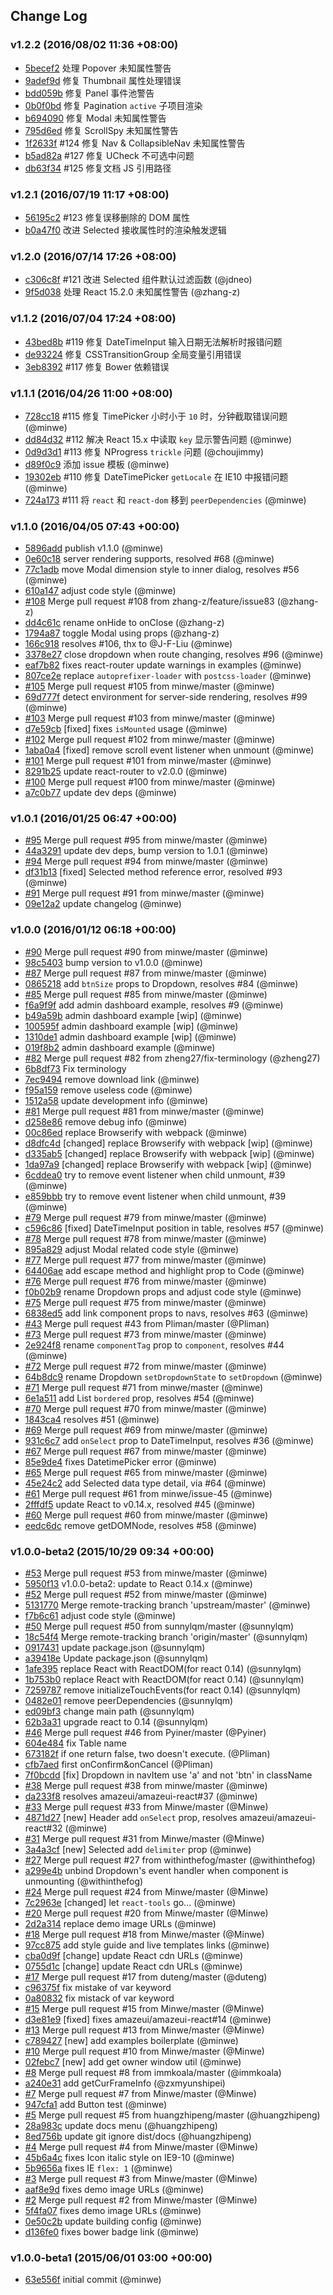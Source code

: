 ## Change Log


### v1.2.2 (2016/08/02 11:36 +08:00)

- [5becef2](https://github.com/amazeui/amazeui-react/commit/5becef2e2425220613de3dc29292ef6f6ec3bf9b) 处理 Popover 未知属性警告
- [9adef9d](https://github.com/amazeui/amazeui-react/commit/9adef9d2a4bfe6fbad99b1ede18fae7a8b8685be) 修复 Thumbnail 属性处理错误
- [bdd059b](https://github.com/amazeui/amazeui-react/commit/bdd059ba9538ecdb64ccec65cb7373a036f92294) 修复 Panel 事件池警告
- [0b0f0bd](https://github.com/amazeui/amazeui-react/commit/0b0f0bd5bf80a32ba13c26a18f02cc2c1b5e41e2) 修复 Pagination `active` 子项目渲染
- [b694090](https://github.com/amazeui/amazeui-react/commit/b694090f269dfe5377cd2a46405dcbf5bfe0191a) 修复 Modal 未知属性警告
- [795d6ed](https://github.com/amazeui/amazeui-react/commit/795d6ed312df5a117559316a2eb62a143b66b108) 修复 ScrollSpy 未知属性警告
- [1f2633f](https://github.com/amazeui/amazeui-react/commit/1f2633ffa15f9c7e621ce1177d80283c836474d4) #124 修复 Nav & CollapsibleNav 未知属性警告
- [b5ad82a](https://github.com/amazeui/amazeui-react/commit/b5ad82aa7a208d2ee59e4dece5b7aae7da78618b) #127 修复 UCheck 不可选中问题
- [db63f34](https://github.com/amazeui/amazeui-react/commit/db63f343291ccef10532adbabf9f8b61ddfbf739) #125 修复文档 JS 引用路径

### v1.2.1 (2016/07/19 11:17 +08:00)

- [56195c2](https://github.com/amazeui/amazeui-react/commit/56195c2484fe39ad8695deb2315b8e7a4fea41a3) #123 修复误移删除的 DOM 属性
- [b0a47f0](https://github.com/amazeui/amazeui-react/commit/b0a47f09b001b499a77855d13c34dd66deab44e2) 改进 Selected 接收属性时的渲染触发逻辑


### v1.2.0 (2016/07/14 17:26 +08:00)

- [c306c8f](https://github.com/amazeui/amazeui-react/commit/c306c8fdbf155862e0ca2eebb69ba68542bcd9c3) #121 改进 Selected 组件默认过滤函数 (@jdneo) 
- [9f5d038](https://github.com/amazeui/amazeui-react/commit/9f5d038e9326bdc7d08aca346a363ffa77be823c) 处理 React 15.2.0 未知属性警告 (@zhang-z)


### v1.1.2 (2016/07/04 17:24 +08:00)

- [43bed8b](https://github.com/amazeui/amazeui-react/commit/43bed8b4e6e859510a4cfea53ba3a27102cb73d4) #119 修复 DateTimeInput 输入日期无法解析时报错问题
- [de93224](https://github.com/amazeui/amazeui-react/commit/de9322488faf79a6a67761f24ac31a77920827ef) 修复 CSSTransitionGroup 全局变量引用错误
- [3eb8392](https://github.com/amazeui/amazeui-react/commit/3eb83926cb806a2216760b63308d4ed92cef6197) #117 修复 Bower 依赖错误

### v1.1.1 (2016/04/26 11:00 +08:00)
- [728cc18](https://github.com/amazeui/amazeui-react/commit/728cc18a214cc81d4117058551844d5d6188cef2) #115 修复 TimePicker 小时小于 `10` 时，分钟截取错误问题 (@minwe)
- [dd84d32](https://github.com/amazeui/amazeui-react/commit/dd84d328f7e89cf260c6f356bda578a933e75269) #112 解决 React 15.x 中读取 `key` 显示警告问题 (@minwe)
- [0d9d3d1](https://github.com/amazeui/amazeui-react/commit/0d9d3d1e154ee00d7b6e2ca056c2fcce57ec175d) #113 修复 NProgress `trickle` 问题 (@choujimmy)
- [d89f0c9](https://github.com/amazeui/amazeui-react/commit/d89f0c994ae774514958f5fb189d673f93246b60) 添加 issue 模板 (@minwe)
- [19302eb](https://github.com/amazeui/amazeui-react/commit/19302eb159e90df2286fffbbcc0d1b299403e3e3) #110 修复 DateTimePicker `getLocale` 在 IE10 中报错问题 (@minwe)
- [724a173](https://github.com/amazeui/amazeui-react/commit/724a1731b3b03e547981e5128cf8b9abb120a9e3) #111 将 `react` 和 `react-dom` 移到 `peerDependencies` (@minwe)

### v1.1.0 (2016/04/05 07:43 +00:00)
- [5896add](https://github.com/amazeui/amazeui-react/commit/5896add374715ddca78300b145f182b444c989ba) publish v1.1.0 (@minwe)
- [0e60c18](https://github.com/amazeui/amazeui-react/commit/0e60c18641f3745625fcb69601e8ea80e9a3fd38) server rendering supports, resolved #68 (@minwe)
- [77c1adb](https://github.com/amazeui/amazeui-react/commit/77c1adb6fb8fb1f10f8c76b53800471b822c4ae2) move Modal dimension style to inner dialog, resolves #56 (@minwe)
- [610a147](https://github.com/amazeui/amazeui-react/commit/610a14798a6f52aef30f897ef94321412f53d532) adjust code style (@minwe)
- [#108](https://github.com/amazeui/amazeui-react/pull/108) Merge pull request #108 from zhang-z/feature/issue83 (@zhang-z)
- [dd4c61c](https://github.com/amazeui/amazeui-react/commit/dd4c61c523d60d8f52779d1b4a2d7762e1b12f23) rename onHide to onClose (@zhang-z)
- [1794a87](https://github.com/amazeui/amazeui-react/commit/1794a87146c838a538e9a199f9db662012239033) toggle Modal using props (@zhang-z)
- [166c918](https://github.com/amazeui/amazeui-react/commit/166c918ab076ad7db68a3f99aacc7d796445323d) resolves #106, thx to @J-F-Liu (@minwe)
- [3378e27](https://github.com/amazeui/amazeui-react/commit/3378e27eab2c67a67847b45d9056eff4694166a2) close dropdown when route changing, resolves #96 (@minwe)
- [eaf7b82](https://github.com/amazeui/amazeui-react/commit/eaf7b82d07a0aaf58bfa16eaa4b2d9f7b9b02807) fixes react-router update warnings in examples (@minwe)
- [807ce2e](https://github.com/amazeui/amazeui-react/commit/807ce2e2d262cc50a2c4b06ce0efa7a572b295a4) replace `autoprefixer-loader` with `postcss-loader` (@minwe)
- [#105](https://github.com/amazeui/amazeui-react/pull/105) Merge pull request #105 from minwe/master (@minwe)
- [69d777f](https://github.com/amazeui/amazeui-react/commit/69d777f1d91b739c0b827f54d198bde5da6e92f0) detect environment for server-side rendering, resolves #99 (@minwe)
- [#103](https://github.com/amazeui/amazeui-react/pull/103) Merge pull request #103 from minwe/master (@minwe)
- [d7e59cb](https://github.com/amazeui/amazeui-react/commit/d7e59cb8cdab1355f9be850a36bad64ff1e2b392) [fixed] fixes `isMounted` usage (@minwe)
- [#102](https://github.com/amazeui/amazeui-react/pull/102) Merge pull request #102 from minwe/master (@minwe)
- [1aba0a4](https://github.com/amazeui/amazeui-react/commit/1aba0a4d7be1d47de4469853a7c686bb0dedc968) [fixed] remove scroll event listener when unmount (@minwe)
- [#101](https://github.com/amazeui/amazeui-react/pull/101) Merge pull request #101 from minwe/master (@minwe)
- [8291b25](https://github.com/amazeui/amazeui-react/commit/8291b251547d5f3f6b1e2bda3de9f53fbd4f3442) update react-router to v2.0.0 (@minwe)
- [#100](https://github.com/amazeui/amazeui-react/pull/100) Merge pull request #100 from minwe/master (@minwe)
- [a7c0b77](https://github.com/amazeui/amazeui-react/commit/a7c0b770f33f0d5774b8897b6ad8647fb78a1304) update dev deps (@minwe)

### v1.0.1 (2016/01/25 06:47 +00:00)
- [#95](https://github.com/amazeui/amazeui-react/pull/95) Merge pull request #95 from minwe/master (@minwe)
- [44a3291](https://github.com/amazeui/amazeui-react/commit/44a3291e8a328549b1a36e03f146ec403b837c3b) update dev deps, bump version to 1.0.1 (@minwe)
- [#94](https://github.com/amazeui/amazeui-react/pull/94) Merge pull request #94 from minwe/master (@minwe)
- [df31b13](https://github.com/amazeui/amazeui-react/commit/df31b13fb0bcbff6ab481152b698151d9f6407cc) [fixed] Selected method reference error, resolved #93 (@minwe)
- [#91](https://github.com/amazeui/amazeui-react/pull/91) Merge pull request #91 from minwe/master (@minwe)
- [09e12a2](https://github.com/amazeui/amazeui-react/commit/09e12a2f54015de8b2a887e20b9202c1945254ac) update changelog (@minwe)

### v1.0.0 (2016/01/12 06:18 +00:00)
- [#90](https://github.com/amazeui/amazeui-react/pull/90) Merge pull request #90 from minwe/master (@minwe)
- [98c5403](https://github.com/amazeui/amazeui-react/commit/98c5403c6beb9c09afe757cc19ecd7c7010b2731) bump version to v1.0.0 (@minwe)
- [#87](https://github.com/amazeui/amazeui-react/pull/87) Merge pull request #87 from minwe/master (@minwe)
- [0865218](https://github.com/amazeui/amazeui-react/commit/0865218b9c7c3a32f3d8c6b996491bbda817ef82) add `btnSize` props to Dropdown, resolves #84 (@minwe)
- [#85](https://github.com/amazeui/amazeui-react/pull/85) Merge pull request #85 from minwe/master (@minwe)
- [f6a9f9f](https://github.com/amazeui/amazeui-react/commit/f6a9f9f87738c5ecb5fae861f9d8e153b1ddf033) add admin dashboard example, resolves #9 (@minwe)
- [b49a59b](https://github.com/amazeui/amazeui-react/commit/b49a59ba66761dc4c9dd47227569a44c655b4031) admin dashboard example [wip] (@minwe)
- [100595f](https://github.com/amazeui/amazeui-react/commit/100595ff11d146ae543c6b3630c9a17ef87d17d2) admin dashboard example [wip] (@minwe)
- [1310de1](https://github.com/amazeui/amazeui-react/commit/1310de13c56aa698b9a3fad4a42c471eeb29ed35) admin dashboard example [wip] (@minwe)
- [019f8b2](https://github.com/amazeui/amazeui-react/commit/019f8b27b1b0898b88d5bd2d86c350c17b8c76b8) admin dashboard example (@minwe)
- [#82](https://github.com/amazeui/amazeui-react/pull/82) Merge pull request #82 from zheng27/fix-terminology (@zheng27)
- [6b8df73](https://github.com/amazeui/amazeui-react/commit/6b8df736572d834e6c3946389772d2be7aa92a7b) Fix terminology
- [7ec9494](https://github.com/amazeui/amazeui-react/commit/7ec949478addc366592c9ef0e6217e0c20ce86c1) remove download link (@minwe)
- [f95a159](https://github.com/amazeui/amazeui-react/commit/f95a159c6d3ddaec04b087936ca87e781e55db57) remove useless code (@minwe)
- [1512a58](https://github.com/amazeui/amazeui-react/commit/1512a58b4ebc0c8aff92f64fad7573bc536ab6d3) update development info (@minwe)
- [#81](https://github.com/amazeui/amazeui-react/pull/81) Merge pull request #81 from minwe/master (@minwe)
- [d258e86](https://github.com/amazeui/amazeui-react/commit/d258e869cd45af8ededffaca1c0731dcf2397f11) remove debug info (@minwe)
- [00c86ed](https://github.com/amazeui/amazeui-react/commit/00c86edc6a6fe38d7e55b30f3b36eb17c8a17f43) replace Browserify with webpack (@minwe)
- [d8dfc4d](https://github.com/amazeui/amazeui-react/commit/d8dfc4d192757e48dddbfc3f5033fa58d0ffbd3a) [changed] replace Browserify with webpack [wip] (@minwe)
- [d335ab5](https://github.com/amazeui/amazeui-react/commit/d335ab5d1ef3434520934a19c11c21bd63d6b75d) [changed] replace Browserify with webpack [wip] (@minwe)
- [1da97a9](https://github.com/amazeui/amazeui-react/commit/1da97a9fb170406c9f5187185ada242f28ebfb52) [changed] replace Browserify with webpack [wip] (@minwe)
- [6cddea0](https://github.com/amazeui/amazeui-react/commit/6cddea05e168c6c7522bb7c98dd91e77e0c9642f) try to remove event listener when child unmount, #39 (@minwe)
- [e859bbb](https://github.com/amazeui/amazeui-react/commit/e859bbb054b58bbeb1eb8793879b5df82cd8d16c) try to remove event listener when child unmount, #39 (@minwe)
- [#79](https://github.com/amazeui/amazeui-react/pull/79) Merge pull request #79 from minwe/master (@minwe)
- [c596c86](https://github.com/amazeui/amazeui-react/commit/c596c866d9b323075cc0cbd1c396dc3c6e2d1599) [fixed] DateTimeInput position in table, resolves #57 (@minwe)
- [#78](https://github.com/amazeui/amazeui-react/pull/78) Merge pull request #78 from minwe/master (@minwe)
- [895a829](https://github.com/amazeui/amazeui-react/commit/895a829b06c0f2462c7aedf31edf978f3948228c) adjust Modal related code style (@minwe)
- [#77](https://github.com/amazeui/amazeui-react/pull/77) Merge pull request #77 from minwe/master (@minwe)
- [64406ae](https://github.com/amazeui/amazeui-react/commit/64406aeb7bfbed6cddc6d8f87f9792374c35a862) add escape method and highlight prop to Code (@minwe)
- [#76](https://github.com/amazeui/amazeui-react/pull/76) Merge pull request #76 from minwe/master (@minwe)
- [f0b02b9](https://github.com/amazeui/amazeui-react/commit/f0b02b9e129ac433e89286003a04bd237ed48d4a) rename Dropdown props and adjust code style (@minwe)
- [#75](https://github.com/amazeui/amazeui-react/pull/75) Merge pull request #75 from minwe/master (@minwe)
- [6838ed5](https://github.com/amazeui/amazeui-react/commit/6838ed5eb5127e514c362b61e9a302e572d787ee) add link component props to navs, resolves #63 (@minwe)
- [#43](https://github.com/amazeui/amazeui-react/pull/43) Merge pull request #43 from Pliman/master (@Pliman)
- [#73](https://github.com/amazeui/amazeui-react/pull/73) Merge pull request #73 from minwe/master (@minwe)
- [2e924f8](https://github.com/amazeui/amazeui-react/commit/2e924f89cbd1ba8095def9a6375fcff316ecd01a) rename `componentTag` prop to `component`, resolves #44 (@minwe)
- [#72](https://github.com/amazeui/amazeui-react/pull/72) Merge pull request #72 from minwe/master (@minwe)
- [64b8dc9](https://github.com/amazeui/amazeui-react/commit/64b8dc9ee4091585a2bd944e3336063af2248a83) rename Dropdown `setDropdownState` to `setDropdown` (@minwe)
- [#71](https://github.com/amazeui/amazeui-react/pull/71) Merge pull request #71 from minwe/master (@minwe)
- [6e1a511](https://github.com/amazeui/amazeui-react/commit/6e1a511fd7719dccb27a32d1a3a5ceedb3049165) add List `bordered` prop, resolves #54 (@minwe)
- [#70](https://github.com/amazeui/amazeui-react/pull/70) Merge pull request #70 from minwe/master (@minwe)
- [1843ca4](https://github.com/amazeui/amazeui-react/commit/1843ca4590cd877adc61112a538b706077f949d5) resolves #51 (@minwe)
- [#69](https://github.com/amazeui/amazeui-react/pull/69) Merge pull request #69 from minwe/master (@minwe)
- [931c6c7](https://github.com/amazeui/amazeui-react/commit/931c6c71ca56ca6481caf9f6505c69c5752caddd) add `onSelect` prop to DateTimeInput, resolves #36 (@minwe)
- [#67](https://github.com/amazeui/amazeui-react/pull/67) Merge pull request #67 from minwe/master (@minwe)
- [85e9de4](https://github.com/amazeui/amazeui-react/commit/85e9de4537e1fb174a10bd2a32f3317e784642cf) fixes DatetimePicker error (@minwe)
- [#65](https://github.com/amazeui/amazeui-react/pull/65) Merge pull request #65 from minwe/master (@minwe)
- [45e24c2](https://github.com/amazeui/amazeui-react/commit/45e24c2918fe2e23033628a9095a0ef8fe8ac6c9) add Selected data type detail, via #64 (@minwe)
- [#61](https://github.com/amazeui/amazeui-react/pull/61) Merge pull request #61 from minwe/issue-45 (@minwe)
- [2fffdf5](https://github.com/amazeui/amazeui-react/commit/2fffdf529498fd0cb6b204892b7a354f4002fbea) update React to v0.14.x, resolved #45 (@minwe)
- [#60](https://github.com/amazeui/amazeui-react/pull/60) Merge pull request #60 from minwe/master (@minwe)
- [eedc6dc](https://github.com/amazeui/amazeui-react/commit/eedc6dcb346926325f291e04cbac9c93f8a71138) remove getDOMNode, resolves #58 (@minwe)

### v1.0.0-beta2 (2015/10/29 09:34 +00:00)
- [#53](https://github.com/amazeui/amazeui-react/pull/53) Merge pull request #53 from minwe/master (@minwe)
- [5950f13](https://github.com/amazeui/amazeui-react/commit/5950f1338acb286b6ed86c69d4c427871c9a61d0) v1.0.0-beta2: update to React 0.14.x (@minwe)
- [#52](https://github.com/amazeui/amazeui-react/pull/52) Merge pull request #52 from minwe/master (@minwe)
- [5131770](https://github.com/amazeui/amazeui-react/commit/5131770cc49d0a1c3ab47dc464e012a8193b3045) Merge remote-tracking branch 'upstream/master' (@minwe)
- [f7b6c61](https://github.com/amazeui/amazeui-react/commit/f7b6c614ab0008c9859489b5a717500c138adac3) adjust code style (@minwe)
- [#50](https://github.com/amazeui/amazeui-react/pull/50) Merge pull request #50 from sunnylqm/master (@sunnylqm)
- [18c54f4](https://github.com/amazeui/amazeui-react/commit/18c54f4c862f6d5c885606489d59a45c9fa75562) Merge remote-tracking branch 'origin/master' (@sunnylqm)
- [0917431](https://github.com/amazeui/amazeui-react/commit/09174311a5666fa0d1d99a276fa603a56f2044c1) update package.json (@sunnylqm)
- [a39418e](https://github.com/amazeui/amazeui-react/commit/a39418e95828fd587dca2c5b410618afdf69822a) Update package.json (@sunnylqm)
- [1afe395](https://github.com/amazeui/amazeui-react/commit/1afe3954d7b948515c28b157a38912c4b59f2b62) replace React with ReactDOM(for react 0.14) (@sunnylqm)
- [1b753b0](https://github.com/amazeui/amazeui-react/commit/1b753b07c02fb53bba0f3e2d73478ba1d4c4deaa) replace React with ReactDOM(for react 0.14) (@sunnylqm)
- [7259787](https://github.com/amazeui/amazeui-react/commit/72597877bbc776c16a45c5f629dd7473441c890c) remove initializeTouchEvents(for react 0.14) (@sunnylqm)
- [0482e01](https://github.com/amazeui/amazeui-react/commit/0482e0115a5ea69334c1ec457e43eb9114ce1c36) remove peerDependencies (@sunnylqm)
- [ed09bf3](https://github.com/amazeui/amazeui-react/commit/ed09bf3ce270a347ee18b23a1bbafde68e962ee6) change main path (@sunnylqm)
- [62b3a31](https://github.com/amazeui/amazeui-react/commit/62b3a318c894d1e01c9cec3751aacec5c65dfc4c) upgrade react to 0.14 (@sunnylqm)
- [#46](https://github.com/amazeui/amazeui-react/pull/46) Merge pull request #46 from Pyiner/master (@Pyiner)
- [604e484](https://github.com/amazeui/amazeui-react/commit/604e484ab47e5f02e2e09916134501d0f568cfd4) fix Table name
- [673182f](https://github.com/amazeui/amazeui-react/commit/673182f6f982555646e4890f2f7867f6ee434b25) if one return false, two doesn't execute. (@Pliman)
- [cfb7aed](https://github.com/amazeui/amazeui-react/commit/cfb7aedf519b645495cd334ef9e474d21fe666ee) first onConfirm&onCancel (@Pliman)
- [7f0bcdd](https://github.com/amazeui/amazeui-react/commit/7f0bcddb167a20c4b9e4eae62e1b30b15ea4aa8d) [fix] Dropdown in navItem use 'a' and not 'btn' in className
- [#38](https://github.com/amazeui/amazeui-react/pull/38) Merge pull request #38 from minwe/master (@minwe)
- [da233f8](https://github.com/amazeui/amazeui-react/commit/da233f85d16a01dc0b06750e8fed9f428aabdba7) resolves amazeui/amazeui-react#37 (@minwe)
- [#33](https://github.com/amazeui/amazeui-react/pull/33) Merge pull request #33 from Minwe/master (@Minwe)
- [4871d27](https://github.com/amazeui/amazeui-react/commit/4871d276bb6d2207009d63acff6a50910ef82c93) [new] Header add `onSelect` prop, resolves amazeui/amazeui-react#32 (@minwe)
- [#31](https://github.com/amazeui/amazeui-react/pull/31) Merge pull request #31 from Minwe/master (@Minwe)
- [3a4a3cf](https://github.com/amazeui/amazeui-react/commit/3a4a3cfea2e31ed10d88fe382dfd1a8d33cdeb9d) [new] Selected add `delimiter` prop (@minwe)
- [#27](https://github.com/amazeui/amazeui-react/pull/27) Merge pull request #27 from withinthefog/master (@withinthefog)
- [a299e4b](https://github.com/amazeui/amazeui-react/commit/a299e4b0fbdd9a86ac2a9d69706f5eb6064bdbd5) unbind Dropdown's event handler when component is unmounting (@withinthefog)
- [#24](https://github.com/amazeui/amazeui-react/pull/24) Merge pull request #24 from Minwe/master (@Minwe)
- [7c2963e](https://github.com/amazeui/amazeui-react/commit/7c2963e37db99b9500becfcb09ae94b0e65c5ec8) [changed] let `react-tools` go... (@minwe)
- [#20](https://github.com/amazeui/amazeui-react/pull/20) Merge pull request #20 from Minwe/master (@Minwe)
- [2d2a314](https://github.com/amazeui/amazeui-react/commit/2d2a314dded76b6e0c37347b62c5a8a3bcb56c69) replace demo image URLs (@minwe)
- [#18](https://github.com/amazeui/amazeui-react/pull/18) Merge pull request #18 from Minwe/master (@Minwe)
- [97cc875](https://github.com/amazeui/amazeui-react/commit/97cc8757dfbc442f9b669fae587ebd2f5a68c703) add style guide and live templates links (@minwe)
- [cba0d9f](https://github.com/amazeui/amazeui-react/commit/cba0d9fe4e4bcae497f5db44f7bc9604a71eee14) [change] update React cdn URLs (@minwe)
- [0755d1c](https://github.com/amazeui/amazeui-react/commit/0755d1c84bfc6834defd4cf04e03b3e3574a29ba) [change] update React cdn URLs (@minwe)
- [#17](https://github.com/amazeui/amazeui-react/pull/17) Merge pull request #17 from duteng/master (@duteng)
- [c96375f](https://github.com/amazeui/amazeui-react/commit/c96375f7888fc3f464a92ec132faa9d48e7b54bf) fix mistake of var keyword
- [0a80832](https://github.com/amazeui/amazeui-react/commit/0a808322463cfe96d4fd4ee30bb189eccd68b4d8) fix mistack of var keyword
- [#15](https://github.com/amazeui/amazeui-react/pull/15) Merge pull request #15 from Minwe/master (@Minwe)
- [d3e81e9](https://github.com/amazeui/amazeui-react/commit/d3e81e9166e45b51fc9653e08ad20c4be5a25956) [fixed] fixes amazeui/amazeui-react#14 (@minwe)
- [#13](https://github.com/amazeui/amazeui-react/pull/13) Merge pull request #13 from Minwe/master (@Minwe)
- [c789427](https://github.com/amazeui/amazeui-react/commit/c78942725f66bfbf4895d13c890ed3f8453ee8cb) [new] add examples boilerplate (@minwe)
- [#10](https://github.com/amazeui/amazeui-react/pull/10) Merge pull request #10 from Minwe/master (@Minwe)
- [02febc7](https://github.com/amazeui/amazeui-react/commit/02febc72d18397ac485d518d258d5955c7dafae3) [new] add get owner window util (@minwe)
- [#8](https://github.com/amazeui/amazeui-react/pull/8) Merge pull request #8 from immkoala/master (@immkoala)
- [a240e31](https://github.com/amazeui/amazeui-react/commit/a240e319da89d56e62daec4f1c807dcbc86fe347) add getCurFrameInfo (@zxmyunshipei)
- [#7](https://github.com/amazeui/amazeui-react/pull/7) Merge pull request #7 from Minwe/master (@Minwe)
- [947cfa1](https://github.com/amazeui/amazeui-react/commit/947cfa16a36312f40f896a4a2dfc43589463badd) add Button test (@minwe)
- [#5](https://github.com/amazeui/amazeui-react/pull/5) Merge pull request #5 from huangzhipeng/master (@huangzhipeng)
- [28a983c](https://github.com/amazeui/amazeui-react/commit/28a983c0d910bd1cb0f58d2bcab8d6c073560fd4) update docs menu (@huangzhipeng)
- [8ed756b](https://github.com/amazeui/amazeui-react/commit/8ed756b1fa6adbabaef2541a4e04f330691c761b) update git ignore dist/docs (@huangzhipeng)
- [#4](https://github.com/amazeui/amazeui-react/pull/4) Merge pull request #4 from Minwe/master (@Minwe)
- [45b6a4c](https://github.com/amazeui/amazeui-react/commit/45b6a4c499c4938abc761b1efc7b9f2934a1b7eb) fixes Icon italic style on IE9-10 (@minwe)
- [5b9656a](https://github.com/amazeui/amazeui-react/commit/5b9656a9e210d50398af1b34e6f9a2cfe2f34829) fixes IE `flex: 1` (@minwe)
- [#3](https://github.com/amazeui/amazeui-react/pull/3) Merge pull request #3 from Minwe/master (@Minwe)
- [aaf8e9d](https://github.com/amazeui/amazeui-react/commit/aaf8e9dafc1daf7f9268c3fe95f403a3700e4dd3) fixes demo image URLs (@minwe)
- [#2](https://github.com/amazeui/amazeui-react/pull/2) Merge pull request #2 from Minwe/master (@Minwe)
- [5f4fa07](https://github.com/amazeui/amazeui-react/commit/5f4fa07d053aef204ec83cdbdd040b23b79c92b0) fixes demo image URLs (@minwe)
- [0e50c2b](https://github.com/amazeui/amazeui-react/commit/0e50c2b58d06a6d0b41f5626113a047176486c36) update building config (@minwe)
- [d136fe0](https://github.com/amazeui/amazeui-react/commit/d136fe0556e224d313bb87b2c6e890b92934d8f1) fixes bower badge link (@minwe)

### v1.0.0-beta1 (2015/06/01 03:00 +00:00)
- [63e556f](https://github.com/amazeui/amazeui-react/commit/63e556f87a91b749f41628d493fca79a3b8690d5) initial commit (@minwe)
